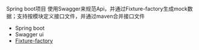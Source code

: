 Spring boot项目 使用Swagger来规范Api，并通过Fixture-factory生成mock数据；支持按模块定义接口文件，并通过maven合并接口文件
- Spring boot
- Swagger ui
- [Fixture-factory](https://github.com/six2six/fixture-factory.git)